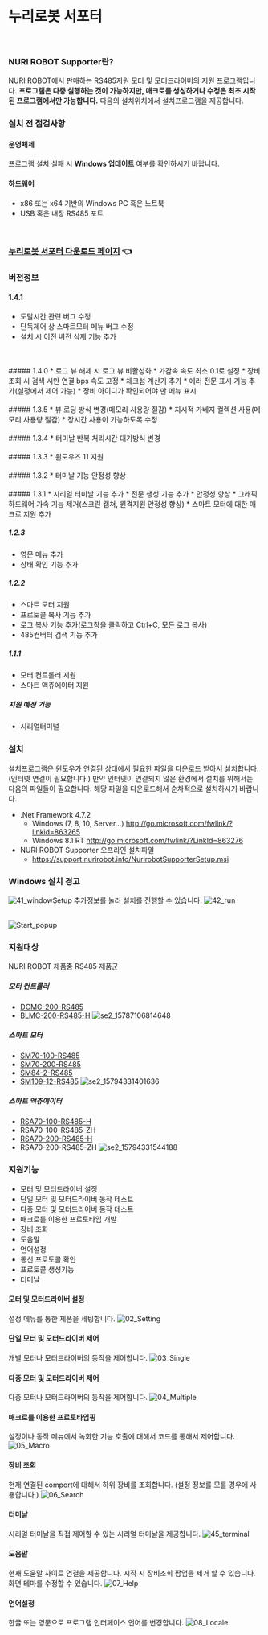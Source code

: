 # 누리로봇 서포터
<br>

### NURI ROBOT Supporter란?
NURI ROBOT에서 판매하는 RS485지원 모터 및 모터드라이버의 지원 프로그램입니다.
**프로그램은 다중 실행하는 것이 가능하지만, 매크로를 생성하거나 수정은 최초 시작된 프로그램에서만 가능합니다.**
다음의 설치위치에서 설치프로그램을 제공합니다.
<br>

### 설치 전 점검사항
#### 운영체제
프로그램 설치 실패 시 **Windows 업데이트** 여부를 확인하시기 바랍니다.

#### 하드웨어
* x86 또는 x64 기반의 Windows PC 혹은 노트북
* USB 혹은 내장 RS485 포트
<br>

### [누리로봇 서포터 다운로드 페이지](./publish.htm) 👈 

### 버전정보
#### 1.4.1
* 도달시간 관련 버그 수정
* 단독제어 상 스마트모터 메뉴 버그 수정
* 설치 시 이전 버전 삭제 기능 추가
<br>
<br> 
##### 1.4.0
* 로그 뷰 해제 시 로그 뷰 비활성화
* 가감속 속도 최소 0.1로 설정
* 장비 조회 시 검색 시만 연결 bps 속도 고정
* 체크섬 계산기 추가
* 에러 전문 표시 기능 추가(설정에서 제어 가능)
* 장비 아이디가 확인되어야 만 메뉴 표시
<br>
<br> 
##### 1.3.5
* 뷰 로딩 방식 변경(메모리 사용량 절감)
* 지시적 가베지 컬렉션 사용(메모리 사용량 절감)
* 장시간 사용이 가능하도록 수정
<br>
<br> 
##### 1.3.4
* 터미날 반복 처리시간 대기방식 변경
<br>
<br> 
##### 1.3.3
* 윈도우즈 11 지원
<br>
<br>
##### 1.3.2
* 터미날 기능 안정성 향상
<br>
<br>
##### 1.3.1
* 시리얼 터미날 기능 추가
* 전문 생성 기능 추가
* 안정성 향상
* 그래픽 하드웨어 가속 기능 제거(스크린 캡쳐, 원격지원 안정성 향상)
* 스마트 모터에 대한 매크로 지원 추가

##### 1.2.3
* 영문 메뉴 추가
* 상태 확인 기능 추가

##### 1.2.2 
* 스마트 모터 지원
* 프로토콜 복사 기능 추가
* 로그 복사 기능 추가(로그창을 클릭하고 Ctrl+C, 모든 로그 복사)
* 485컨버터 검색 기능 추가

##### 1.1.1 
* 모터 컨트롤러 지원
* 스마트 액츄에이터 지원

##### 지원 예정 기능
* 시리얼터미널

### 설치
설치프로그램은 윈도우가 연결된 상태에서 필요한 파일을 다운로드 받아서 설치합니다.(인터넷 연결이 필요합니다.)
만약 인터넷이 연결되지 않은 환경에서 설치를 위해서는 다음의 파일들이 필요합니다. 
해당 파일을 다운로드해서 순차적으로 설치하시기 바랍니다.

* .Net Framework 4.7.2
  * Windows (7, 8, 10, Server...) http://go.microsoft.com/fwlink/?linkid=863265
  * Windows 8.1 RT http://go.microsoft.com/fwlink/?LinkId=863276
* NURI ROBOT Supporter 오프라인 설치파일
  *  https://support.nurirobot.info/NurirobotSupporterSetup.msi

### Windows 설치 경고
![41_windowSetup](./Images/41_windowSetup.png)
추가정보를 눌러 설치를 진행할 수 있습니다.
![42_run](./Images/42_run.png)
<br>
<br>

![Start_popup](./Images/01_Startup.png)

### 지원대상
NURI ROBOT 제품중 RS485 제품군

##### 모터 컨트롤러
* [DCMC-200-RS485](http://www.nurirobot.com/shop/goods_view.php?gno=63&pid=119&cate1=11)
* [BLMC-200-RS485-H](http://www.nurirobot.com/shop/goods_view.php?gno=64&pid=119&cate1=11)
![se2_15787106814648](./Images/se2_15787106814648.jpg)


##### 스마트 모터
* [SM70-100-RS485](http://www.nurirobot.com/shop/goods_view.php?gno=67&pid=120&cate1=12)
* [SM70-200-RS485](http://www.nurirobot.com/shop/goods_view.php?gno=70&pid=120&cate1=12)
* [SM84-2-RS485](http://www.nurirobot.com/shop/goods_view.php?gno=71&pid=120&cate1=12)
* [SM109-12-RS485](http://www.nurirobot.com/shop/goods_view.php?gno=72&pid=120&cate1=12)
![se2_15794331401636](./Images/se2_15794331401636.jpg)

##### 스마트 액츄에이터
* [RSA70-100-RS485-H](http://www.nurirobot.com/shop/goods_view.php?gno=73&pid=121&cate1=13)
* RSA70-100-RS485-ZH
* [RSA70-200-RS485-H](http://www.nurirobot.com/shop/goods_view.php?gno=75&pid=121&cate1=13)
* RSA70-200-RS485-ZH
![se2_15794331544188](./Images/se2_15794331544188.jpg)

### 지원기능
* 모터 및 모터드라이버 설정
* 단일 모터 및 모터드라이버 동작 테스트
* 다중 모터 및 모터드라이버 동작 테스트
* 매크로를 이용한 프로토타입 개발
* 장비 조회
* 도움말
* 언어설정
* 통신 프로토콜 확인
* 프로토콜 생성기능
* 터미날 

#### 모터 및 모터드라이버 설정
설정 메뉴를 통한 제품을 세팅합니다.
![02_Setting](./Images/02_Setting.png)

#### 단일 모터 및 모터드라이버 제어
개별 모터나 모터드라이버의 동작을 제어합니다.
![03_Single](./Images/03_Single.png)

#### 다중 모터 및 모터드라이버 제어
다중 모터나 모터드라이버의 동작을 제어합니다.
![04_Multiple](./Images/04_Multiple.png)

#### 매크로를 이용한 프로토타입핑
설정이나 동작 메뉴에서 녹화한 기능 호출에 대해서 코드를 통해서 제어합니다.
![05_Macro](./Images/05_Macro.png)

#### 장비 조회
현재 연결된 comport에 대해서 하위 장비를 조회합니다.
(설정 정보를 모를 경우에 사용합니다.)
![06_Search](./Images/06_Search.png)

#### 터미날
시리얼 터미날을 직접 제어할 수 있는 시리얼 터미날을 제공합니다.
![45_terminal](./Images/45_terminal.png)

#### 도움말
현재 도움말 사이트 연결을 제공합니다.
시작 시 장비조회 팝업을 제거 할 수 있습니다.
화면 테마를 수정할 수 있습니다.
![07_Help](./Images/07_Help.png)

#### 언어설정
한글 또는 영문으로 프로그램 인터페이스 언어를 변경합니다.
![08_Locale](./Images/08_Locale.png)